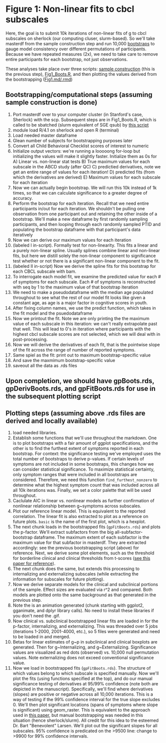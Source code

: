 # Figure 1: Non-linear fits to cbcl subscales

Here, the goal is to submit 10k iterations of non-linear fits of g to cbcl subscales on sherlock (our computing cluser, slurm-based). So we'll take masterdf from the sample construction step and run 10,000 [bootstraps](https://en.wikipedia.org/wiki/Bootstrapping_(statistics)) to gauge model consistency over different permutations of participants. Because we have repeated measures (2x), we need to take care to remove entire participants for each bootstrap, not just observations.

These analyses take place over three scripts: [sample construction](https://github.com/WilliamsPanLab/gp/tree/master/Step1_SampleConstruction) (this is the previous step), [Fig1_Boots.R](https://github.com/WilliamsPanLab/gp/blob/master/Slurm/Fig1_Boots.R), and then plotting the values derived from the bootstrapping ([Fig1.md/.rmd](https://github.com/WilliamsPanLab/gp/blob/master/Figures/code/Fig1.md))

## Bootstrapping/computational steps (assuming sample construction is done)

1. Port masterdf over to your computer cluster (in Stanford's case, Sherlock) with the scp. Subsequent steps are in Fig1_Boots.R, which is called to be sbatched (slurm equivalent of SGE qsub) by [this script](https://github.com/WilliamsPanLab/gp/blob/master/Slurm/sbatch_Fig1.sh)
2. module load R/4.1 on sherlock and open R (terminal)
3. Load needed master dataframe
5. Glean number of subjects for bootstrapping purposes later
6. Convert all Child Behavioral Checklist scores of interest to numeric
7. Initialize output vectors: we're running a looooong for-loop but initializing the values will make it slightly faster. Initialize them as 0s for 
  A) Linear vs. non-linear stat tests
  B) True maximum values for each subscale in the ABCD study (after QC)
  C) predictied derivatives, note we get an entire range of values for each iteration!
  D) predicted fits (from which the derivatives are derived)
  E) Maximum values for each subscale for each iteration
8. Now we can actually begin bootstrap. We will run this 10k instead of 1k times, so that we can calculate significance to a greater degree of accuracy.
9. Perform the bootstrap for each iteration. Recall that we need entire participants in/out for each iteration. We shouldn't be pulling one observation from one participant out and retaining the other inside of a bootstrap. We'll make a new dataframe by first randomly sampling participants, and then looping through each randomly sampled PTID and populating the bootstrap dataframe with that participant's data iteratively
10. Now we can derive our maximum values for each iteration
11. (labeled I in-script). Formally test for non-linearity. This fits a linear and a purely non-linear spline. Usually splines combine linear and non-linear fits, but here we distill solely the non-linear component to significance test whether or not there is a significant non-linear component to the fit. 
12. (labeled II in-script) Now we derive the spline fits for this bootstrap for each CBCL subscale with bam.
13. To interrogate each model fit, we examine the predicted value for each # of symptoms for each subscale. Each # of symptoms is reconstructed with seq by 1 to the maximum value of that bootstrap iteration
14. We need to make a pseudodataframe with the median age populated throughout to see what the rest of our model fit looks like given a constant age, as age is a major factor in cognitive scores in youth.
15. After fixing column names, we use the predict function, which takes in the fit model and the psuedodataframe
16. Now we printout the fit. Note we are only printing the the maximum value of each subscale in this iteration: we can't really extrapolate past that well. This will lead to 0's in iteration where participants with the highest cbcl subscale scores are not selected, which we will deal with in post-processing.
17. Now we will derive the derivatives of each fit, that is the pointwise slope of the fit across the range of number of reported symptoms.
18. Same spiel as the fit: print out to maximum bootstrap-specific value
19. And save the maxmimum bootstrap-specific value
20. saveout all the data as .rds files

## Upon completion, we should have gpBoots.rds, gpDerivBoots.rds, and gpFitBoots.rds for use in the subsequent plotting script

## Plotting steps (assuming above .rds files are derived and locally available)

1. load needed libraries.
2. Establish some functions that we'll use throughout the markdown. One is to plot bootstraps with a fair amount of ggplot specifications, and the other is to find the furthest extent of symptoms reported in each bootstrap. For context: the significance testing we've employed uses the total number of bootstraps to derive p-values. If certain levels of symptoms are not included in some bootstraps, this changes how we can consider statistical significance. To maximize statistical certainty, only symptom ranges that were included in all bootstraps are considered. Therefore, we need this function `find_furthest_nonzero` to determine what the highest symptom count that was included across all all 10k iterations was. Finally, we set a color palette that will be used throughout.
3. Caclulate AIC in linear vs. nonlinear models as further confirmation of nonlinear relationship between g~symptoms across subscales.
4. Plot our reference linear model. This is equivalent to the reported correlation. The linear fit is also extracted to plot as a reference on future plots. `basic` is the name of the first plot, which is a hexplot.
5. The next chunk loads in the bootstrapped fits (`gpFitBoots.rds`) and plots the p-factor. We'll extract subfactors from the big all-subfactor-bootstrap dataframe. The maximum extent of each subfactor is the maximum value for that subfactor in masterdf. They are extracted accordingly: see the previous bootstrapping script (above) for reference. Next, we derive some plot elements, such as the threshold for borderline clinical and clinical thresholds from t-scores ([see this paper for reference](https://www.nature.com/articles/s41380-022-01522-w)).
6. The next chunk does the same, but extends this processing to internalizing and externalizing subscales (while extracting the information for subscales for future plotting).
7. Now we derive separate models for the clinical and subclinical portions of the sample. Effect sizes are evaluated via r^2 and compared. Both models are plotted onto the same background as that generated in the previous step.
8. Note the is an animation generated (chunk starting with ggplot2, gganimate, and dplyr library calls). No need to install these libraries if you don't need the .gif.
9. Now clinical vs. subclinical bootstrapped linear fits are loaded in for the p-factor, internalizing, and externalizing. This was threaded over 5 jobs (iterations 1-2000, 2001-4000, etc.), so 5 files were generated and need to be loaded in and merged.
10. Betas for linear estimates of g~p in subclinical and clinical boxplots are generated. Then for g~Internalizing, and g~Externalizing. Significance values are visualized as red dots (observed) vs. 10,000 null permutation values. Note externalizing does not exceed conventional significance value.
11. Now we load in bootstrapped fits (`gpFitBoots.rds`). The structure of which values belong to which subscale is specified manually. Now we'll plot the fits (using functions specified at the top), and do our manual significance testing of derivatives at 95/99% confidence (note both are depicted in the manuscript). Specifically, we'll find where derivatives (slopes) are positive or negative across all 10,000 iterations. This is a way of testing if the 99% confidence interval for the true slope excludes 0. We'll then plot significant locations (spans of symptoms where slope is significant) using geom_raster. This is equivalent to the approach used in [this paper](https://www.sciencedirect.com/science/article/pii/S1878929320300360), but manual bootstrapping was needed in this situation (hence sherlock/slurm). All credit for this idea to the esteemed Dr. Bart "Benevolent" Larsen. We'll plot out the significant slopes for all subscales. 95% confidence is predicated on the >9500 line: change to >9900 for 99% confidence intervals.
